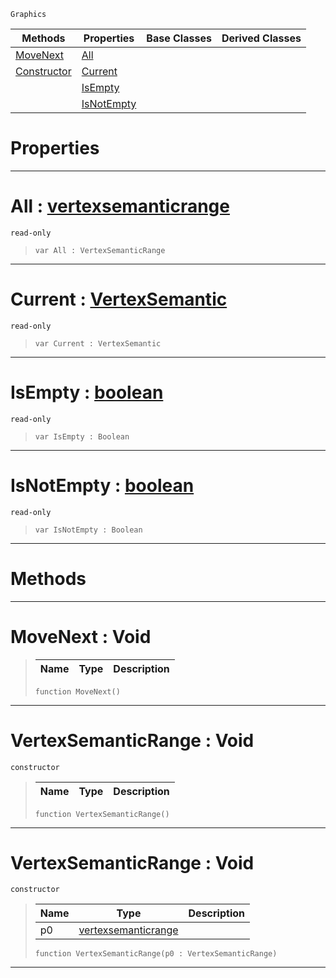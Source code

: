  `Graphics`

|Methods|Properties|Base Classes|Derived Classes|
|---|---|---|---|
|[ MoveNext](https://plasmaengine.github.io/PlasmaDocs/Plasma1/C++/code_reference/class_reference/vertexsemanticrange.md#movenext-void)|[ All](https://plasmaengine.github.io/PlasmaDocs/Plasma1/C++/code_reference/class_reference/vertexsemanticrange.md#all-plasma-engine-document)| | |
|[ Constructor](https://plasmaengine.github.io/PlasmaDocs/Plasma1/C++/code_reference/class_reference/vertexsemanticrange.md#vertexsemanticrange-void)|[ Current](https://plasmaengine.github.io/PlasmaDocs/Plasma1/C++/code_reference/class_reference/vertexsemanticrange.md#current-plasma-engine-docu)| | |
| |[ IsEmpty](https://plasmaengine.github.io/PlasmaDocs/Plasma1/C++/code_reference/class_reference/vertexsemanticrange.md#isempty-plasma-engine-docu)| | |
| |[ IsNotEmpty](https://plasmaengine.github.io/PlasmaDocs/Plasma1/C++/code_reference/class_reference/vertexsemanticrange.md#isnotempty-plasma-engine-d)| | |


 #  Properties


---  
 #  All : [vertexsemanticrange](https://plasmaengine.github.io/PlasmaDocs/Plasma1/C++/code_reference/class_reference/vertexsemanticrange.md)

 `read-only`

> 
> ``` lang=cpp, name=Lightning
> var All : VertexSemanticRange


---  
 #  Current : [VertexSemantic](https://plasmaengine.github.io/PlasmaDocs/Plasma1/C++/code_reference/enum_reference.md#vertexsemantic)

 `read-only`

> 
> ``` lang=cpp, name=Lightning
> var Current : VertexSemantic


---  
 #  IsEmpty : [boolean](https://plasmaengine.github.io/PlasmaDocs/Plasma1/C++/code_reference/lightning_base_types/boolean.md)

 `read-only`

> 
> ``` lang=cpp, name=Lightning
> var IsEmpty : Boolean


---  
 #  IsNotEmpty : [boolean](https://plasmaengine.github.io/PlasmaDocs/Plasma1/C++/code_reference/lightning_base_types/boolean.md)

 `read-only`

> 
> ``` lang=cpp, name=Lightning
> var IsNotEmpty : Boolean


---  
 #  Methods


---  
 #  MoveNext : Void

> 
> |Name|Type|Description|
> |---|---|---|
> ``` lang=cpp, name=Lightning
> function MoveNext()
> ``` 


---  
 #  VertexSemanticRange : Void

 `constructor`

> 
> |Name|Type|Description|
> |---|---|---|
> ``` lang=cpp, name=Lightning
> function VertexSemanticRange()
> ``` 


---  
 #  VertexSemanticRange : Void

 `constructor`

> 
> |Name|Type|Description|
> |---|---|---|
> |p0|[vertexsemanticrange](https://plasmaengine.github.io/PlasmaDocs/Plasma1/C++/code_reference/class_reference/vertexsemanticrange.md)| |
> ``` lang=cpp, name=Lightning
> function VertexSemanticRange(p0 : VertexSemanticRange)
> ``` 


---  
 

 